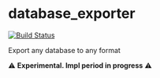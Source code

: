 # database_exporter

[![Build Status](https://travis-ci.org/amilajack/database_exporter.svg?branch=master)](https://travis-ci.org/amilajack/database_exporter)

Export any database to any format

:warning: **Experimental. Impl period in progress** :warning:
